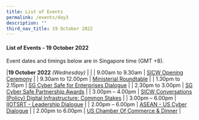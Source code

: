 ```yaml
---
title: List of Events
permalink: /events/day3
description: ""
third_nav_title: 19 October 2022
---
```

#### **List of Events - 19 October 2022**

Event dates and timings below are in Singapore time (GMT +8). 

|**19 October 2022** *(Wednesday)* |                                                                                                |
| 9.00am to 9.30am           | [SICW Opening Ceremony](/events/19-October-2022/OC)    |
| 9.30am to 12.00pm           | [Ministerial Roundtable](/events/19-October-2022/MRT) |
| 1.30pm to 2.15pm           | [SG Cyber Safe for Enterprises Dialogue](/events/19-October-2022/SCD) |
| 2.30pm to 3.00pm           | [SG Cyber Safe Partnership Awards](/events/19-October-2022/SCDawards) |
| 3.00pm – 4.00pm                | [SICW Conversations (Policy) Digital Infrastructure: Common Stakes](/events/19-October-2022/ConvoPolicy) |
| 3.00pm – 6.00pm                | [IIOTSRT - Leadership Dialogue](/events/19-October-2022/IOT-LD) |
| 2.00pm – 6.00pm                | [ASEAN - US Cyber Dialogue](/events/19-October-2022/AUCD)   |
| 2.00pm to 6.00pm          | [US Chamber Of Commerce & Dinner](/events/19-October-2022/UCCD)   |